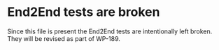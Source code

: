 # End2End tests are broken

Since this file is present the End2End tests are intentionally left broken. They will be revised as part of WP-189.